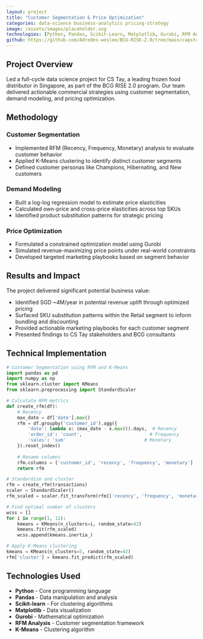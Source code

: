 ```yaml
---
layout: project
title: "Customer Segmentation & Price Optimization"
categories: data-science business-analytics pricing-strategy
image: /assets/images/placeholder.svg
technologies: [Python, Pandas, Scikit-Learn, Matplotlib, Gurobi, RFM Analysis, K-Means]
github: https://github.com/Adredes-weslee/BCG-RISE-2.0/tree/main/capstone
---
```


## Project Overview

Led a full-cycle data science project for CS Tay, a leading frozen food distributor in Singapore, as part of the BCG RISE 2.0 program. Our team delivered actionable commercial strategies using customer segmentation, demand modeling, and pricing optimization.

## Methodology

### Customer Segmentation
- Implemented RFM (Recency, Frequency, Monetary) analysis to evaluate customer behavior
- Applied K-Means clustering to identify distinct customer segments
- Defined customer personas like Champions, Hibernating, and New customers

### Demand Modeling
- Built a log-log regression model to estimate price elasticities
- Calculated own-price and cross-price elasticities across top SKUs
- Identified product substitution patterns for strategic pricing

### Price Optimization
- Formulated a constrained optimization model using Gurobi
- Simulated revenue-maximizing price points under real-world constraints
- Developed targeted marketing playbooks based on segment behavior

## Results and Impact

The project delivered significant potential business value:

- Identified SGD ~4M/year in potential revenue uplift through optimized pricing
- Surfaced SKU substitution patterns within the Retail segment to inform bundling and discounting
- Provided actionable marketing playbooks for each customer segment
- Presented findings to CS Tay stakeholders and BCG consultants

## Technical Implementation

```python
# Customer Segmentation using RFM and K-Means
import pandas as pd
import numpy as np
from sklearn.cluster import KMeans
from sklearn.preprocessing import StandardScaler

# Calculate RFM metrics
def create_rfm(df):
    # Recency
    max_date = df['date'].max()
    rfm = df.groupby('customer_id').agg({
        'date': lambda x: (max_date - x.max()).days,  # Recency
        'order_id': 'count',                         # Frequency
        'sales': 'sum'                             # Monetary
    }).reset_index()
    
    # Rename columns
    rfm.columns = ['customer_id', 'recency', 'frequency', 'monetary']
    return rfm

# Standardize and cluster
rfm = create_rfm(transactions)
scaler = StandardScaler()
rfm_scaled = scaler.fit_transform(rfm[['recency', 'frequency', 'monetary']])

# Find optimal number of clusters
wcss = []
for i in range(1, 11):
    kmeans = KMeans(n_clusters=i, random_state=42)
    kmeans.fit(rfm_scaled)
    wcss.append(kmeans.inertia_)

# Apply K-Means clustering
kmeans = KMeans(n_clusters=5, random_state=42)
rfm['cluster'] = kmeans.fit_predict(rfm_scaled)
```

## Technologies Used

- **Python** - Core programming language
- **Pandas** - Data manipulation and analysis
- **Scikit-learn** - For clustering algorithms
- **Matplotlib** - Data visualization
- **Gurobi** - Mathematical optimization
- **RFM Analysis** - Customer segmentation framework
- **K-Means** - Clustering algorithm
